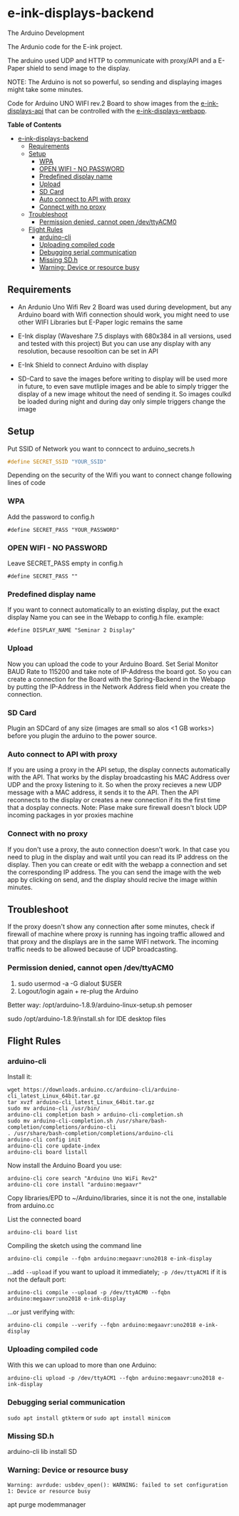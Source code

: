 # e-ink-displays-backend
The Arduino Development

The Ardunio code for the E-ink project.

The arduino used UDP and HTTP to communicate with proxy/API and a E-Paper shield
to send image to the display.

NOTE: The Arduino is not so powerful, so sending and displaying images might take some minutes.

Code for Arduino UNO WIFI rev.2 Board to show images from the
[e-ink-displays-api](https://github.com/noi-techpark/e-ink-displays-api) that
can be controlled with the
[e-ink-displays-webapp](https://github.com/noi-techpark/e-ink-displays-webapp).

**Table of Contents**

- [e-ink-displays-backend](#e-ink-displays-backend)
  - [Requirements](#requirements)
  - [Setup](#setup)
    - [WPA](#wpa)
    - [OPEN WIFI - NO PASSWORD](#open-wifi---no-password)
    - [Predefined display name](#predefined-display-name)
    - [Upload](#upload)
    - [SD Card](#sd-card)
    - [Auto connect to API with proxy](#auto-connect-to-api-with-proxy)
    - [Connect with no proxy](#connect-with-no-proxy)
  - [Troubleshoot](#troubleshoot)
    - [Permission denied, cannot open /dev/ttyACM0](#permission-denied-cannot-open-devttyacm0)
  - [Flight Rules](#flight-rules)
    - [arduino-cli](#arduino-cli)
    - [Uploading compiled code](#uploading-compiled-code)
    - [Debugging serial communication](#debugging-serial-communication)
    - [Missing SD.h](#missing-sdh)
    - [Warning: Device or resource busy](#warning-device-or-resource-busy)

## Requirements

- An Ardunio Uno Wifi Rev 2 Board was used during development, but any Arduino
  board with Wifi connection should work, you might need to use other WIFI
  Libraries but E-Paper logic remains the same

- E-Ink display (Waveshare 7.5  displays with 680x384 in all versions, used and
  tested with this project) But you can use any display with any resolution,
  because resooltion can be set in API

- E-Ink Shield to connect Arduino with display

- SD-Card to save the images before writing to display will be used more in
  future, to even save mutliple images and be able to simply trigger the display
  of a new image whitout the need of sending it. So images coulkd be loaded
  during night and during day only simple triggers change the image 


## Setup
Put SSID of Network you want to conncect to arduino_secrets.h
```c
#define SECRET_SSID "YOUR_SSID"
``` 

Depending on the security of the Wifi you want to connect change following lines
of code

### WPA
Add the password to config.h
```
#define SECRET_PASS "YOUR_PASSWORD"
```
### OPEN WIFI - NO PASSWORD
Leave SECRET_PASS empty in config.h
```
#define SECRET_PASS ""
```

### Predefined display name
If you want to connect automatically to an existing display, put the exact
display Name you can see in the Webapp to config.h file. example:
```
#define DISPLAY_NAME "Seminar 2 Display"
```

### Upload
Now you can upload the code to your Arduino Board. Set Serial Monitor BAUD Rate
to 115200 and take note of IP-Address the board got. So you can create a
connection for the Board with the Spring-Backend in the Webapp by putting the
IP-Address in the Network Address field when you create the connection.

### SD Card
Plugin an SDCard of any size (images are small so alos <1 GB works>) before you
plugin the arduino to the power source.

### Auto connect to API with proxy
If you are using a proxy in the API setup, the display connects automatically
with the API. That works by the display broadcasting his MAC Address over UDP
and the proxy listening to it. So when the proxy recieves a new UDP message with
a MAC address, it sends it to the API. Then the API reconnects to the display or
creates a new connection if its the first time that a dosplay connects. Note:
Plase make sure firewall doesn't block UDP incoming packages in yor proxies
machine

### Connect with no proxy
If you don't use a proxy, the auto connection doesn't work. In that case you
need to plug in the display and wait until you can read its IP address on the
display. Then you can create or edit with the webapp a connection and set the
corresponding IP address. The you can send the image with the web app by
clicking on send, and the display should recive the image within minutes.

## Troubleshoot
If the proxy doesn't show any connection after some minutes, check if firewall
of machine where proxy is running has ingoing traffic allowed and that proxy and
the displays are in the same WIFI network. The incoming traffic needs to be
allowed because of UDP broadcasting.

### Permission denied, cannot open /dev/ttyACM0

1) sudo usermod -a -G dialout $USER
2) Logout/login again + re-plug the Arduino

Better way: /opt/arduino-1.8.9/arduino-linux-setup.sh pemoser

sudo /opt/arduino-1.8.9/install.sh for IDE desktop files


## Flight Rules

### arduino-cli

Install it:
```
wget https://downloads.arduino.cc/arduino-cli/arduino-cli_latest_Linux_64bit.tar.gz 
tar xvzf arduino-cli_latest_Linux_64bit.tar.gz
sudo mv arduino-cli /usr/bin/
arduino-cli completion bash > arduino-cli-completion.sh
sudo mv arduino-cli-completion.sh /usr/share/bash-completion/completions/arduino-cli
. /usr/share/bash-completion/completions/arduino-cli
arduino-cli config init
arduino-cli core update-index
arduino-cli board listall
```

Now install the Arduino Board you use:
```
arduino-cli core search "Arduino Uno WiFi Rev2"
arduino-cli core install "arduino:megaavr"
```

Copy libraries/EPD to ~/Arduino/libraries, since it is not the one, installable from arduino.cc

List the connected board
```
arduino-cli board list
```


Compiling the sketch using the command line
```
arduino-cli compile --fqbn arduino:megaavr:uno2018 e-ink-display
```

...add `--upload` if you want to upload it immediately; `-p /dev/ttyACM1` if it is not the default port:
```
arduino-cli compile --upload -p /dev/ttyACM0 --fqbn arduino:megaavr:uno2018 e-ink-display
```


...or just verifying with:
```
arduino-cli compile --verify --fqbn arduino:megaavr:uno2018 e-ink-display
```

### Uploading compiled code

With this we can upload to more than one Arduino:
```
arduino-cli upload -p /dev/ttyACM1 --fqbn arduino:megaavr:uno2018 e-ink-display
```

### Debugging serial communication

`sudo apt install gtkterm`
or 
`sudo apt install minicom`

### Missing SD.h

arduino-cli lib install SD

### Warning: Device or resource busy 

`Warning: avrdude: usbdev_open(): WARNING: failed to set configuration 1: Device or resource busy`

apt purge modemmanager
